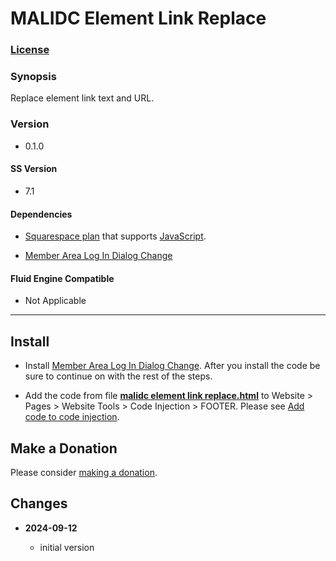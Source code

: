 # MALIDC Element Link Replace

### [License][1]
    
### Synopsis

Replace element link text and URL.

### Version

  * 0.1.0

#### SS Version

  * 7.1

#### Dependencies

  * [Squarespace plan][2] that supports [JavaScript][3].
  
  * [Member Area Log In Dialog Change][4]

#### Fluid Engine Compatible

  * Not Applicable

---

## Install

* Install [Member Area Log In Dialog Change][5]. After you install the code be
  sure to continue on with the rest of the steps.
  
* Add the code from file **[malidc element link replace.html][6]** to Website >
  Pages > Website Tools > Code Injection > FOOTER. Please see [Add code to code
  injection][7].

## Make a Donation

Please consider [making a donation][8].

## Changes

<!-- * **2022-12-06**

  * add variable for CSS customization
  * fix for changes SS made that broke the code
  * bumped version to 0.2.0
  -->
* **2024-09-12**

  * initial version

[1]: https://github.com/tomsWebConsulting/twcsl/blob/main/LICENSE.txt#L1
[2]: https://www.squarespace.com/pricing
[3]: https://en.wikipedia.org/wiki/JavaScript
[4]: https://github.com/tomsWebConsulting/twcsl/tree/main/v7.1/Member%20Area%20Log%20In%20Dialog%20Change
[5]: https://github.com/tomsWebConsulting/twcsl/tree/main/v7.1/Member%20Area%20Log%20In%20Dialog%20Change#member-area-log-in-dialog-change
[6]: malidc%20element%20link%20replace.html#L1
[7]: https://support.squarespace.com/hc/en-us/articles/205815908-Using-code-injection#toc-add-code-to-code-injection
[8]: https://github.com/tomsWebConsulting/twcsl#make-a-donation
